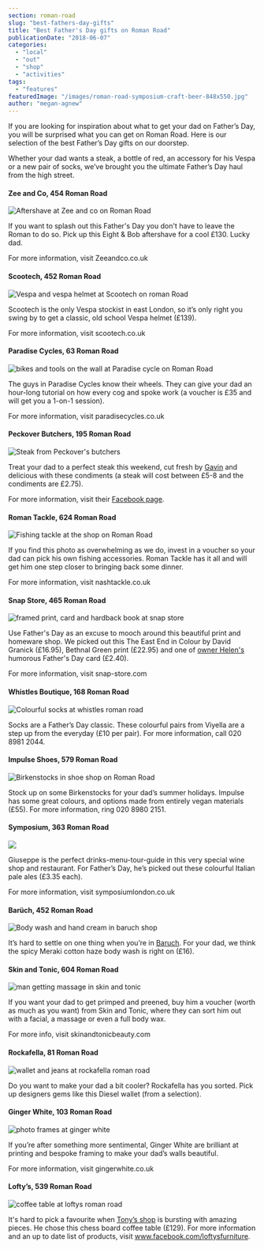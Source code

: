 ```yaml
---
section: roman-road
slug: "best-fathers-day-gifts"
title: "Best Father's Day gifts on Roman Road"
publicationDate: "2018-06-07"
categories: 
  - "local"
  - "out"
  - "shop"
  - "activities"
tags: 
  - "features"
featuredImage: "/images/roman-road-symposium-craft-beer-848x550.jpg"
author: "megan-agnew"
---
```


If you are looking for inspiration about what to get your dad on Father’s Day, you will be surprised what you can get on Roman Road. Here is our selection of the best Father’s Day gifts on our doorstep.

Whether your dad wants a steak, a bottle of red, an accessory for his Vespa or a new pair of socks, we’ve brought you the ultimate Father’s Day haul from the high street.

#### Zee and Co, 454 Roman Road

![Aftershave at Zee and co on Roman Road](/images/roman-road-zee-co-menswear.jpg)

If you want to splash out this Father's Day you don't have to leave the Roman to do so. Pick up this Eight & Bob aftershave for a cool £130. Lucky dad.

For more information, visit Zeeandco.co.uk

#### Scootech, 452 Roman Road

![Vespa and vespa helmet at Scootech on roman Road](/images/roman-road-scootech-vespa.jpg)

Scootech is the only Vespa stockist in east London, so it’s only right you swing by to get a classic, old school Vespa helmet (£139).

For more information, visit scootech.co.uk

#### Paradise Cycles, 63 Roman Road

![bikes and tools on the wall at Paradise cycle on Roman Road](/images/roman-road-paradise-cycles-fathers-day.jpg)

The guys in Paradise Cycles know their wheels. They can give your dad an hour-long tutorial on how every cog and spoke work (a voucher is £35 and will get you a 1-on-1 session).

For more information, visit paradisecycles.co.uk

#### Peckover Butchers, 195 Roman Road

![Steak from Peckover's butchers](/images/roman-road-peckovers-butchers-fathers-day-1.jpg)

Treat your dad to a perfect steak this weekend, cut fresh by [Gavin](https://romanroadlondon.com/peckover-butchers-roman-road-interview/) and delicious with these condiments (a steak will cost between £5-8 and the condiments are £2.75).

For more information, visit their [Facebook page](https://www.facebook.com/Peckover-Traditional-Butchers-150482241775222/).

#### Roman Tackle, 624 Roman Road

![Fishing tackle at the shop on Roman Road](/images/roman-road-fishing-tackle-shop.jpg)

If you find this photo as overwhelming as we do, invest in a voucher so your dad can pick his own fishing accessories. Roman Tackle has it all and will get him one step closer to bringing back some dinner.

For more information, visit nashtackle.co.uk

#### Snap Store, 465 Roman Road

![framed print, card and hardback book at snap store](/images/roman-road-snap-fathers-day.jpg)

Use Father's Day as an excuse to mooch around this beautiful print and homeware shop. We picked out this The East End in Colour by David Granick (£16.95), Bethnal Green print (£22.95) and one of [owner Helen's](https://romanroadlondon.com/helen-fisher-snap-store-interview/) humorous Father's Day card (£2.40).

For more information, visit snap-store.com

#### Whistles Boutique, 168 Roman Road

![Colourful socks at whistles roman road](/images/roman-road-whistles-fathers-day.jpg)

Socks are a Father’s Day classic. These colourful pairs from Viyella are a step up from the everyday (£10 per pair). For more information, call 020 8981 2044.

#### Impulse Shoes, 579 Roman Road

![Birkenstocks in shoe shop on Roman Road](/images/roman-road-shoe-shop-fathers-day.jpg)

Stock up on some Birkenstocks for your dad’s summer holidays. Impulse has some great colours, and options made from entirely vegan materials (£55). For more information, ring 020 8980 2151.

#### Symposium, 363 Roman Road

![](/images/roman-road-symposium-craft-beer-848x550.jpg)

Giuseppe is the perfect drinks-menu-tour-guide in this very special wine shop and restaurant. For Father’s Day, he’s picked out these colourful Italian pale ales (£3.35 each).

For more information, visit symposiumlondon.co.uk

#### Barüch, 452 Roman Road

![Body wash and hand cream in baruch shop](/images/roman-road-baruch-fathers-day.jpg)

It’s hard to settle on one thing when you’re in [Baruch](https://romanroadlondon.com/angela-knowles-baruch-boutique/). For your dad, we think the spicy Meraki cotton haze body wash is right on (£16).

#### Skin and Tonic, 604 Roman Road

![man getting massage in skin and tonic](/images/roman-road-skin-and-tonic.jpg)

If you want your dad to get primped and preened, buy him a voucher (worth as much as you want) from Skin and Tonic, where they can sort him out with a facial, a massage or even a full body wax.

For more info, visit skinandtonicbeauty.com

#### Rockafella, 81 Roman Road

![wallet and jeans at rockafella roman road](/images/Globe-Town-Roman-Road-E2-shop-29.jpg)

Do you want to make your dad a bit cooler? Rockafella has you sorted. Pick up designers gems like this Diesel wallet (from a selection).

#### Ginger White, 103 Roman Road

![photo frames at ginger white](/images/ginger-white-roman-road.jpg)

If you’re after something more sentimental, Ginger White are brilliant at printing and bespoke framing to make your dad’s walls beautiful.

For more information, visit gingerwhite.co.uk

#### Lofty’s, 539 Roman Road

![coffee table at loftys roman road](/images/roman-road-loftys-furniture-fathers-day.jpg)

It's hard to pick a favourite when [Tony’s shop](https://romanroadlondon.com/loftys-furniture-shop/) is bursting with amazing pieces. He chose this chess board coffee table (£129). For more information and an up to date list of products, visit www.facebook.com/loftysfurniture.
